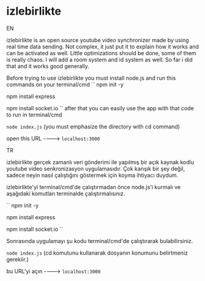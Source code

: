 # izlebirlikte 

EN

izlebirlikte is an open source youtube video synchronizer made by using real time data sending. Not complex, it just put it to explain how it works and can be activated as well. Little optimizations should be done, some of them is really chaos. I will add a room system and id system as well. So far i did that and it works good generally. 

Before trying to use izlebirlikte you must install node.js and run this commands on your terminal/cmd
``
npm init -y

npm install express

npm install socket.io
``
after that you can easily use the app with that code to run in terminal/cmd

``node index.js`` (you must emphasize the directory with cd command)

open this URL ----> ``localhost:3000``


TR

izlebirlikte gerçek zamanlı veri gönderimi ile yapılmış bir açık kaynak kodlu youtube video senkronizasyon uygulamasıdır. Çok karışık bir şey değil, sadece neyin nasıl çalıştığını göstermek için koyma ihtiyacı duydum.

izlebirlikte'yi terminal/cmd'de çalıştırmadan önce node.js'i kurmalı ve aşağıdaki komutları terminalde çalıştırmalısınız.

``
npm init -y

npm install express

npm install socket.io
``

Sonrasında uygulamayı şu kodu terminal/cmd'de çalıştırarak bulabilirsiniz.

``node index.js`` (cd komutunu kullanarak dosyanın konumunu belirtmeniz gerekiir.)

bu URL'yi açın ----> ``localhost:3000``

